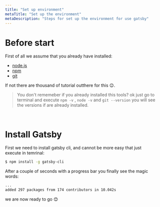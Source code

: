 ```yaml
---
title: "Set up environment"
metaTitle: "Set up the environment"
metaDescription: "Steps for set up the environment for use gatsby"
---
```


# Before start

First of all we assume that you already have installed: 
- [node.js](https://nodejs.org/en/)
- [npm](https://www.npmjs.com/get-npm)
- [git](https://git-scm.com/book/en/v2/Getting-Started-Installing-Git)

If not there are thousand of tutorial outthere for this 😉.

> You don't rememeber if you already installed this tools? ok just go to terminal and execute `npm -v` , `node -v` and `git --version` you will see the versions if are already installed.

<br/>

# Install Gatsby

First we need to install gatsby cli, and cannot be more easy that just execute in temrinal:

```bash
$ npm install -g gatsby-cli
```
After a couple of seconds with a progress bar you finally see the magic words:

```bash
...
added 297 packages from 174 contributors in 10.042s
```
we are now ready to go 😊